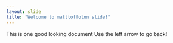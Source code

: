 ```yaml
---
layout: slide
title: "Welcome to matttoffolon slide!"
---
```

This is one good looking document
Use the left arrow to go back!